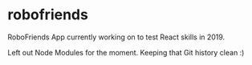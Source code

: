 # robofriends
RoboFriends App currently working on to test React skills in 2019.

Left out Node Modules for the moment. Keeping that Git history clean :) 
